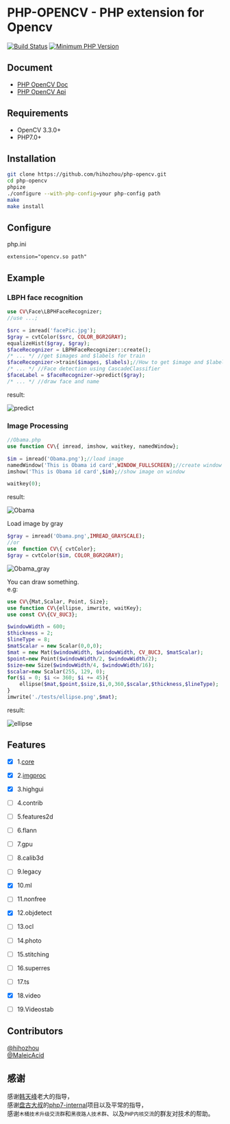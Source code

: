 # PHP-OPENCV - PHP extension for Opencv

[![Build Status](https://travis-ci.org/hihozhou/php-opencv.svg?branch=master)](https://travis-ci.org/hihozhou/php-opencv) [![Minimum PHP Version](https://img.shields.io/badge/php-%3E%3D%207.0-8892BF.svg)](https://php.net/)


## Document
- [PHP OpenCV Doc](http://phpopencv.org/zh-cn/docs/)
- [PHP OpenCV Api](http://phpopencv.org/zh-cn/api/)


## Requirements

- OpenCV 3.3.0+
- PHP7.0+



## Installation

```bash
git clone https://github.com/hihozhou/php-opencv.git
cd php-opencv
phpize
./configure --with-php-config=your php-config path
make
make install
```

## Configure

php.ini

```
extension="opencv.so path"
```
## Example

### LBPH face recognition

```php
use CV\Face\LBPHFaceRecognizer;
//use ...;

$src = imread('facePic.jpg');
$gray = cvtColor($src, COLOR_BGR2GRAY);
equalizeHist($gray, $gray);
$faceRecognizer = LBPHFaceRecognizer::create();
/* ... */ //get $images and $labels for train
$faceRecognizer->train($images, $labels);//How to get $image and $labels, see the document
/* ... */ //Face detection using CascadeClassifier
$faceLabel = $faceRecognizer->predict($gray);
/* ... */ //draw face and name
```

result:

![predict](tests/face_recognizer.jpg)


### Image Processing

```php
//Obama.php
use function CV\{ imread, imshow, waitkey, namedWindow};

$im = imread('Obama.png');//load image
namedWindow('This is Obama id card',WINDOW_FULLSCREEN);//create window
imshow('This is Obama id card',$im);//show image on window

waitkey(0);

```

result:

![Obama](tests/Obama.png)

Load image by gray

```php
$gray = imread('Obama.png',IMREAD_GRAYSCALE);
//or
use  function CV\{ cvtColor};
$gray = cvtColor($im, COLOR_BGR2GRAY);

```

![Obama_gray](tests/Obama_gray.png)


You can draw something.  
e.g:  

```php
use CV\{Mat,Scalar, Point, Size};
use function CV\{ellipse, imwrite, waitKey};
use const CV\{CV_8UC3};

$windowWidth = 600;
$thickness = 2;
$lineType = 8;
$matScalar = new Scalar(0,0,0);
$mat = new Mat($windowWidth, $windowWidth, CV_8UC3, $matScalar);
$point=new Point($windowWidth/2, $windowWidth/2);
$size=new Size($windowWidth/4, $windowWidth/16);
$scalar=new Scalar(255, 129, 0);
for($i = 0; $i <= 360; $i += 45){
    ellipse($mat,$point,$size,$i,0,360,$scalar,$thickness,$lineType);
}
imwrite('./tests/ellipse.png',$mat);

```

result:

![ellipse](tests/ellipse.png)



## Features
- [x] 1.[core](http://phpopencv.org/zh-cn/docs/mat.html)
- [x] 2.[imgproc](http://phpopencv.org/zh-cn/docs/gausian_median_blur_bilateral_filter.html)
- [x] 3.highgui
- [ ] 4.contrib
- [ ] 5.features2d
- [ ] 6.flann
- [ ] 7.gpu
- [ ] 8.calib3d
- [ ] 9.legacy
- [x] 10.ml
- [ ] 11.nonfree
- [x] 12.objdetect
- [ ] 13.ocl
- [ ] 14.photo
- [ ] 15.stitching
- [ ] 16.superres
- [ ] 17.ts
- [x] 18.video
- [ ] 19.Videostab



## Contributors

[@hihozhou](https://github.com/hihozhou)  
[@MaleicAcid](https://github.com/MaleicAcid)
    
## 感谢

感谢[韩天峰](https://github.com/matyhtf)老大的指导，  
感谢[盘古大叔](https://github.com/pangudashu)的[php7-internal](https://github.com/pangudashu/php7-internal)项目以及平常的指导，  
感谢`木桶技术升级交流群`和`黑夜路人技术群`、以及`PHP内核交流`的群友对技术的帮助。